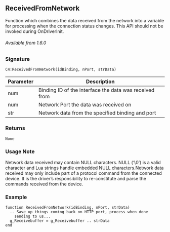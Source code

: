 ## ReceivedFromNetwork

Function which combines the data received from the network into a variable for processing when the connection status changes. This API should not be invoked during OnDriverInit.

###### Available from 1.6.0


### Signature

`C4:ReceivedFromNetwork(idBinding, nPort, strData) `


| Parameter | Description |
| --- | --- |
| num | Binding ID of the interface the data was received from |
| num | Network Port the data was received on |
| str | Network data from the specified binding and port |


### Returns

`None`


### Usage Note

Network data received may contain NULL characters. NULL (‘\0’) is a valid character and Lua strings handle embedded NULL characters.Network data received may only include part of a protocol command from the connected device. It is the driver’s responsibility to re-constitute and parse the commands received from the device.


### Example

```
function ReceivedFromNetwork(idBinding, nPort, strData)
  -- Save up things coming back on HTTP port, process when done 	
	sending to us...
  g_Receivebuffer = g_Receivebuffer .. strData
end
```
